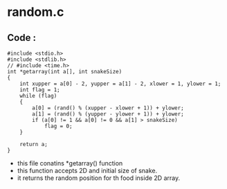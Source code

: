 # random.c

## Code :

    #include <stdio.h>
    #include <stdlib.h>
    // #include <time.h>
    int *getarray(int a[], int snakeSize)
    {
        int xupper = a[0] - 2, yupper = a[1] - 2, xlower = 1, ylower = 1;
        int flag = 1;
        while (flag)
        {
            a[0] = (rand() % (xupper - xlower + 1)) + ylower;
            a[1] = (rand() % (yupper - ylower + 1)) + ylower;
            if (a[0] != 1 && a[0] != 0 && a[1] > snakeSize)
                flag = 0;
        }

        return a;
    }


* this file conatins *getarray() function 
* this function accepts 2D and initial size of snake.
* it returns the random position for th food inside 2D array.
